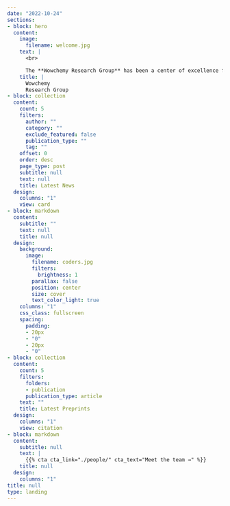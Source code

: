 ```yaml
---
date: "2022-10-24"
sections:
- block: hero
  content:
    image:
      filename: welcome.jpg
    text: |
      <br>

      The **Wowchemy Research Group** has been a center of excellence for Artificial Intelligence research, teaching, and practice since its founding in 2016.
    title: |
      Wowchemy
      Research Group
- block: collection
  content:
    count: 5
    filters:
      author: ""
      category: ""
      exclude_featured: false
      publication_type: ""
      tag: ""
    offset: 0
    order: desc
    page_type: post
    subtitle: null
    text: null
    title: Latest News
  design:
    columns: "1"
    view: card
- block: markdown
  content:
    subtitle: ""
    text: null
    title: null
  design:
    background:
      image:
        filename: coders.jpg
        filters:
          brightness: 1
        parallax: false
        position: center
        size: cover
        text_color_light: true
    columns: "1"
    css_class: fullscreen
    spacing:
      padding:
      - 20px
      - "0"
      - 20px
      - "0"
- block: collection
  content:
    count: 5
    filters:
      folders:
      - publication
      publication_type: article
    text: ""
    title: Latest Preprints
  design:
    columns: "1"
    view: citation
- block: markdown
  content:
    subtitle: null
    text: |
      {{% cta cta_link="./people/" cta_text="Meet the team →" %}}
    title: null
  design:
    columns: "1"
title: null
type: landing
---
```

